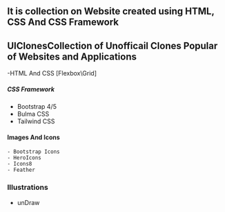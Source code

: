 ## It is collection on Website created using HTML, CSS And CSS Framework

##	UIClonesCollection of Unofficail Clones Popular of	Websites and Applications


-HTML And CSS [Flexbox\Grid]

##### CSS Framework

  - Bootstrap 4/5
  - Bulma CSS
  - Tailwind CSS 
  
#### Images And Icons

	- Bootstrap Icons
	- HeroIcons
	- Icons8
	- Feather

 ### Illustrations  
 
 - unDraw